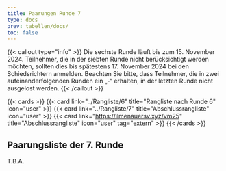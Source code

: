 ```yaml
---
title: Paarungen Runde 7
type: docs
prev: tabellen/docs/
toc: false
---
```


{{< callout type="info" >}}
Die sechste Runde läuft bis zum 15. November 2024. Teilnehmer, die in der siebten Runde nicht berücksichtigt werden möchten, sollten dies bis spätestens 17. November 2024 bei den Schiedsrichtern anmelden. Beachten Sie bitte, dass Teilnehmer, die in zwei aufeinanderfolgenden Runden ein „-“ erhalten, in der letzten Runde nicht ausgelost werden.
{{< /callout >}}

{{< cards >}}
  {{< card link="../Rangliste/6" title="Rangliste nach Runde 6" icon="user" >}}
  {{< card link="../Rangliste/7" title="Abschlussrangliste" icon="user" >}}
  {{< card link="https://ilmenauersv.xyz/vm25" title="Abschlussrangliste" icon="user" tag="extern" >}}
{{< /cards >}}

## Paarungsliste der 7. Runde

T.B.A.
